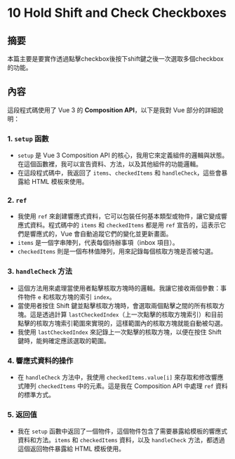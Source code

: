 # 10 Hold Shift and Check Checkboxes

## 摘要

本篇主要是要實作透過點擊checkbox後按下shift鍵之後一次選取多個checkbox的功能。

## 內容

這段程式碼使用了 Vue 3 的 **Composition API**，以下是我對 Vue 部分的詳細說明：

### 1. `setup` 函數
- `setup` 是 Vue 3 Composition API 的核心，我用它來定義組件的邏輯與狀態。在這個函數裡，我可以宣告資料、方法，以及其他組件的功能邏輯。
- 在這段程式碼中，我返回了 `items`、`checkedItems` 和 `handleCheck`，這些會暴露給 HTML 模板來使用。

### 2. `ref`
- 我使用 `ref` 來創建響應式資料，它可以包裝任何基本類型或物件，讓它變成響應式資料。程式碼中的 `items` 和 `checkedItems` 都是用 `ref` 宣告的，這表示它們是響應式的，Vue 會自動追蹤它們的變化並更新畫面。
- `items` 是一個字串陣列，代表每個待辦事項（inbox 項目）。
- `checkedItems` 則是一個布林值陣列，用來記錄每個核取方塊是否被勾選。

### 3. `handleCheck` 方法
- 這個方法用來處理當使用者點擊核取方塊時的邏輯。我讓它接收兩個參數：事件物件 `e` 和核取方塊的索引 `index`。
- 當使用者按住 Shift 鍵並點擊核取方塊時，會選取兩個點擊之間的所有核取方塊。這是透過計算 `lastCheckedIndex`（上一次點擊的核取方塊索引）和目前點擊的核取方塊索引範圍來實現的，這樣範圍內的核取方塊就能自動被勾選。
- 我使用 `lastCheckedIndex` 來記錄上一次點擊的核取方塊，以便在按住 Shift 鍵時，能夠確定應該選取的範圍。

### 4. 響應式資料的操作
- 在 `handleCheck` 方法中，我使用 `checkedItems.value[i]` 來存取和修改響應式陣列 `checkedItems` 中的元素。這是我在 Composition API 中處理 `ref` 資料的標準方式。

### 5. 返回值
- 我在 `setup` 函數中返回了一個物件，這個物件包含了需要暴露給模板的響應式資料和方法。`items` 和 `checkedItems` 資料，以及 `handleCheck` 方法，都透過這個返回物件暴露給 HTML 模板使用。
